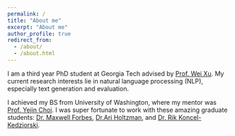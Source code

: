 ```yaml
---
permalink: /
title: "About me"
excerpt: "About me"
author_profile: true
redirect_from: 
  - /about/
  - /about.html
---
```


I am a third year PhD student at Georgia Tech advised by [Prof. Wei Xu](https://cocoxu.github.io/).  My current research interests lie in natural language processing (NLP), especially text generation and evaluation.

I achieved my BS from University of Washington, where my mentor was [Prof. Yejin Choi](https://homes.cs.washington.edu/~yejin/). I was super fortunate to work with these amazing graduate students: [Dr. Maxwell Forbes](https://maxwellforbes.com/), [Dr.Ari Holtzman](https://nlp2.notion.site/), and [Dr. Rik Koncel-Kedziorski](https://rikdz.github.io/).